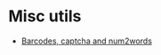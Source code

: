 # Misc utils

- [Barcodes, captcha and num2words](https://levelup.gitconnected.com/10-fantastic-python-packages-af2a16a1183a)